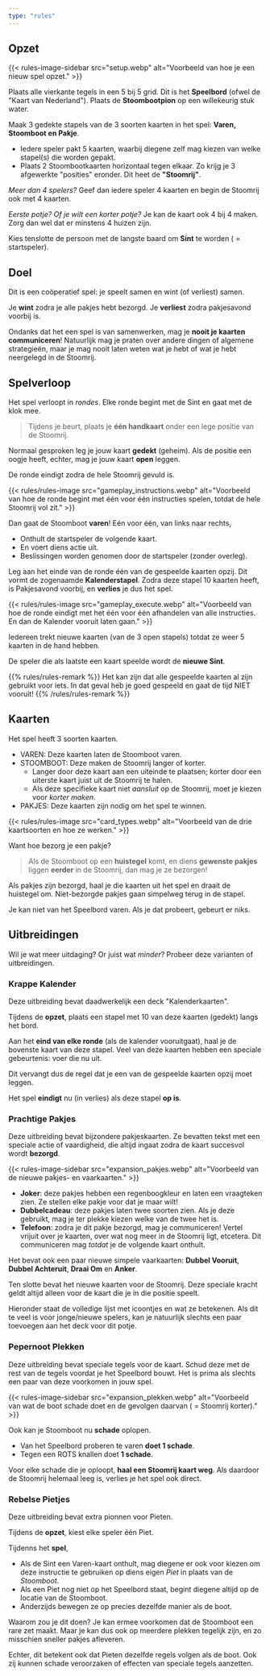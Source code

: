 ```yaml
---
type: "rules"
---
```


## Opzet

{{<  rules-image-sidebar src="setup.webp" alt="Voorbeeld van hoe je een nieuw spel opzet." >}}

Plaats alle vierkante tegels in een 5 bij 5 grid. Dit is het **Speelbord** (ofwel de "Kaart van Nederland"). Plaats de **Stoombootpion** op een willekeurig stuk water.

Maak 3 gedekte stapels van de 3 soorten kaarten in het spel: **Varen, Stoomboot en Pakje**.

* Iedere speler pakt 5 kaarten, waarbij diegene zelf mag kiezen van welke stapel(s) die worden gepakt.
* Plaats 2 Stoombootkaarten horizontaal tegen elkaar. Zo krijg je 3 afgewerkte "posities" eronder. Dit heet de **"Stoomrij"**.


_Meer dan 4 spelers?_ Geef dan iedere speler 4 kaarten en begin de Stoomrij ook met 4 kaarten.

_Eerste potje? Of je wilt een korter potje?_ Je kan de kaart ook 4 bij 4 maken. Zorg dan wel dat er minstens 4 huizen zijn.

Kies tenslotte de persoon met de langste baard om **Sint** te worden ( = startspeler).


## Doel

Dit is een coöperatief spel: je speelt samen en wint (of verliest) samen.

Je **wint** zodra je alle pakjes hebt bezorgd. Je **verliest** zodra pakjesavond voorbij is.

Ondanks dat het een spel is van samenwerken, mag je **nooit je kaarten communiceren**! Natuurlijk mag je praten over andere dingen of algemene strategieën, maar je mag nooit laten weten wat je hebt of wat je hebt neergelegd in de Stoomrij.


## Spelverloop

Het spel verloopt in _rondes_. Elke ronde begint met de Sint en gaat met de klok mee. 

> Tijdens je beurt, plaats je **één handkaart** onder een lege positie van de Stoomrij.

Normaal gesproken leg je jouw kaart **gedekt** (geheim). Als de positie een oogje heeft, echter, mag je jouw kaart **open** leggen.

De ronde eindigt zodra de hele Stoomrij gevuld is.

{{< rules/rules-image src="gameplay_instructions.webp" alt="Voorbeeld van hoe de ronde begint met één voor één instructies spelen, totdat de hele Stoomrij vol zit." >}}

Dan gaat de Stoomboot **varen**! Eén voor één, van links naar rechts,

* Onthult de startspeler de volgende kaart.
* En voert diens actie uit.
* Beslissingen worden genomen door de startspeler (zonder overleg).

Leg aan het einde van de ronde één van de gespeelde kaarten opzij. Dit vormt de zogenaamde **Kalenderstapel**. Zodra deze stapel 10 kaarten heeft, is Pakjesavond voorbij, en **verlies** je dus het spel.

{{< rules/rules-image src="gameplay_execute.webp" alt="Voorbeeld van hoe de ronde eindigt met het één voor één afhandelen van alle instructies. En dan de Kalender vooruit laten gaan." >}}

Iedereen trekt nieuwe kaarten (van de 3 open stapels) totdat ze weer 5 kaarten in de hand hebben.

De speler die als laatste een kaart speelde wordt de **nieuwe Sint**.

{{% rules/rules-remark %}}
Het kan zijn dat alle gespeelde kaarten al zijn gebruikt voor iets. In dat geval heb je goed gespeeld en gaat de tijd NIET vooruit!
{{% /rules/rules-remark %}}


## Kaarten

Het spel heeft 3 soorten kaarten.

* VAREN: Deze kaarten laten de Stoomboot varen.
* STOOMBOOT: Deze maken de Stoomrij langer of korter. 
  * Langer door deze kaart aan een uiteinde te plaatsen; korter door een uiterste kaart juist uit de Stoomrij te halen. 
  * Als deze specifieke kaart niet _aansluit_ op de Stoomrij, moet je kiezen voor _korter maken_.
* PAKJES: Deze kaarten zijn nodig om het spel te winnen.

{{< rules/rules-image src="card_types.webp" alt="Voorbeeld van de drie kaartsoorten en hoe ze werken." >}}

Want hoe bezorg je een pakje?

> Als de Stoomboot op een **huistegel** komt, en diens **gewenste pakjes** liggen **eerder** in de Stoomrij, dan mag je ze bezorgen!

Als pakjes zijn bezorgd, haal je die kaarten uit het spel en draait de huistegel om. Niet-bezorgde pakjes gaan simpelweg terug in de stapel.

Je kan niet van het Speelbord varen. Als je dat probeert, gebeurt er niks.


## Uitbreidingen

Wil je wat meer uitdaging? Or juist wat _minder_? Probeer deze varianten of uitbreidingen.

### Krappe Kalender

Deze uitbreiding bevat daadwerkelijk een deck "Kalenderkaarten".

Tijdens de **opzet**, plaats een stapel met 10 van deze kaarten (gedekt) langs het bord.

Aan het **eind van elke ronde** (als de kalender vooruitgaat), haal je de bovenste kaart van deze stapel. Veel van deze kaarten hebben een speciale gebeurtenis: voer die nu uit.

Dit vervangt dus de regel dat je een van de gespeelde kaarten opzij moet leggen.

Het spel **eindigt** nu (in verlies) als deze stapel **op is**.


### Prachtige Pakjes

Deze uitbreiding bevat bijzondere pakjeskaarten. Ze bevatten tekst met een speciale actie of vaardigheid, die altijd ingaat zodra de kaart succesvol wordt **bezorgd**.

{{<  rules-image-sidebar src="expansion_pakjes.webp" alt="Voorbeeld van de nieuwe pakjes- en vaarkaarten." >}}

* **Joker**: deze pakjes hebben een regenboogkleur en laten een vraagteken zien. Ze stellen elke pakje voor dat je maar wilt!
* **Dubbelcadeau**: deze pakjes laten twee soorten zien. Als je deze gebruikt, mag je ter plekke kiezen welke van de twee het is.
* **Telefoon**: zodra je dit pakje bezorgd, mag je communiceren! Vertel vrijuit over je kaarten, over wat nog meer in de Stoomrij ligt, etcetera. Dit communiceren mag _totdat_ je de volgende kaart onthult.


Het bevat ook een paar nieuwe simpele vaarkaarten: **Dubbel Vooruit**, **Dubbel Achteruit**, **Draai Om** en **Anker**.

Ten slotte bevat het nieuwe kaarten voor de Stoomrij. Deze speciale kracht geldt altijd alleen voor de kaart die je in die positie speelt.

Hieronder staat de volledige lijst met icoontjes en wat ze betekenen. Als dit te veel is voor jonge/nieuwe spelers, kan je natuurlijk slechts een paar toevoegen aan het deck voor dit potje.

<div data-rulebook-table="stoom-icoontjes"></div>

### Pepernoot Plekken

Deze uitbreiding bevat speciale tegels voor de kaart. Schud deze met de rest van de tegels voordat je het Speelbord bouwt. Het is prima als slechts een paar van deze voorkomen in jouw spel.

<div data-rulebook-table="pepernoot-plekken"></div>

{{<  rules-image-sidebar src="expansion_plekken.webp" alt="Voorbeeld van wat de boot schade doet en de gevolgen daarvan ( = Stoomrij korter)." >}}

Ook kan je Stoomboot nu **schade** oplopen.

* Van het Speelbord proberen te varen **doet 1 schade**. 
* Tegen een ROTS knallen doet **1 schade**. 

Voor elke schade die je oploopt, **haal een Stoomrij kaart weg**. Als daardoor de Stoomrij helemaal leeg is, verlies je het spel ook direct.

### Rebelse Pietjes

Deze uitbreiding bevat extra pionnen voor Pieten.

Tijdens de **opzet**, kiest elke speler één Piet.

Tijdenns het **spel**,

* Als de Sint een Varen-kaart onthult, mag diegene er ook voor kiezen om deze instructie te gebruiken op diens eigen _Piet_ in plaats van de _Stoomboot_.
* Als een Piet nog niet op het Speelbord staat, begint diegene altijd op de locatie van de Stoomboot.
* Anderzijds bewegen ze op precies dezelfde manier als de boot.

Waarom zou je dit doen? Je kan ermee voorkomen dat de Stoomboot een rare zet maakt. Maar je kan dus ook op meerdere plekken tegelijk zijn, en zo misschien sneller pakjes afleveren.

Echter, dit betekent ook dat Pieten dezelfde regels volgen als de boot. Ook zij kunnen schade veroorzaken of effecten van speciale tegels aanzetten.


